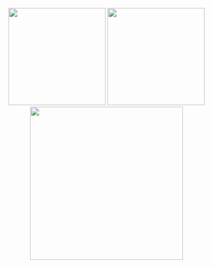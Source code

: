 <p align="center" >
  <img height="197" src="https://github-readme-stats-bqhz.vercel.app/api?username=vhh0106&show_icons=true&hide_border=true&theme=dracula&count_private=true">
  <img height="197" src="https://github-readme-stats.vercel.app/api/top-langs/?username=vhh0106&size_weight=0.1&count_weight=0.9&hide_border=true&layout=compact&theme=dracula&langs_count=10">
  <img height="310" src="https://github-readme-streak-stats.herokuapp.com?user=vhh0106&hide_border=true&theme=dracula&border_radius=5&date_format=M%20j%5B%2C%20Y%5D">
</p>
